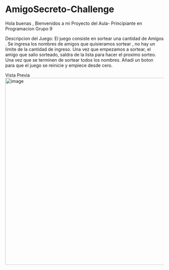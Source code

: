 # AmigoSecreto-Challenge
Hola buenas , Bienvenidos a mi Proyecto del Aula- Principiante en Programacion Grupo 9

Descripcion del Juego: 
El juego consiste en sortear una cantidad de Amigos . Se ingresa los nombres de amigos que quisieramos sortear , no hay un limite de la cantidad de ingreso.
Una vez que empezamos a sortear, el amigo que salio sorteado, saldra de la lista para hacer el proximo sorteo. Una vez que se terminen de sortear todos los nombres. Añadi un boton para que el juego se reinicie y empiece desde cero.

Vista Previa
<img width="1347" height="592" alt="image" src="https://github.com/user-attachments/assets/5262a286-11bf-4400-ad3c-f63e2ef36937" />

